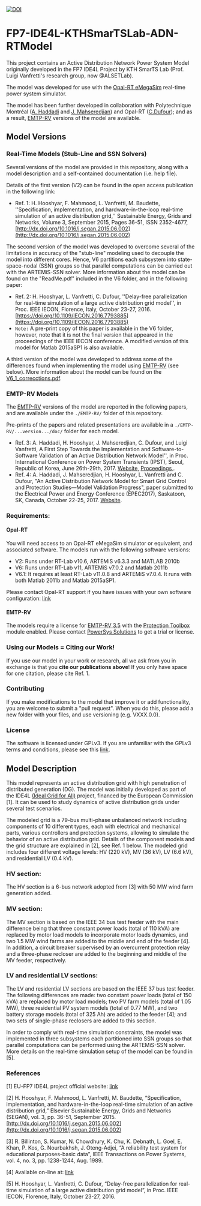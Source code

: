 [![DOI](https://zenodo.org/badge/doi/10.5281/zenodo.61183.svg)](http://dx.doi.org/10.5281/zenodo.61183)
# FP7-IDE4L-KTHSmarTSLab-ADN-RTModel
This project contains an Active Distribution Network Power System Model originally developed in the FP7 IDE4L Project by KTH SmarTS Lab (Prof. Luigi Vanfretti's research group, now @ALSETLab).

The model was developed for use with the [Opal-RT eMegaSim](http://www.opal-rt.com/product/emegasim-powergrid-real-time-digital-hardware-in-the-loop-simulator) real-time power system simulator.

The model has been further developed in collaboration with Polytechnique Montréal ([A. Haddadi](https://www.linkedin.com/in/aboutaleb-haddadi-ph-d-a1522236/?ppe=1) and [J. Mahseredjian](http://www.polymtl.ca/recherche/rc/en/professeurs/details.php?NoProf=340)) and Opal-RT ([C.Dufour](https://www.researchgate.net/profile/Christian_Dufour2)); and as a result, [EMTP-RV](http://emtp-software.com) versions of the model are available.

## Model Versions
### Real-Time Models (Stub-Line and SSN Solvers)
Several versions of the model are provided in this repository, along with a model description and a self-contained documentation (i.e. help file).

Details of the first version (V2) can be found in the open access publication in the following link:
- Ref. 1: H. Hooshyar, F. Mahmood, L. Vanfretti, M. Baudette, ''Specification, implementation, and hardware-in-the-loop real-time simulation of an active distribution grid,'' Sustainable Energy, Grids and Networks, Volume 3, September 2015, Pages 36-51, ISSN 2352-4677, [http://dx.doi.org/10.1016/j.segan.2015.06.002](http://dx.doi.org/10.1016/j.segan.2015.06.002)

The second version of the model was developed to overcome several of the limitations in accuracy of the "stub-line" modeling used to decouple the model into different cores. Hence, V6 partitions each subsystem into state-space-nodal (SSN) groups so that parallel computations can be carried out with the ARTEMiS-SSN solver. More information about the model can be found on the "ReadMe.pdf" included in the V6 folder, and in the following paper:
- Ref. 2: H. Hooshyar, L. Vanfretti, C. Dufour, ''Delay-free parallelization for real-time simulation of a large active distribution grid model'', in Proc. IEEE IECON, Florence, Italy, October 23-27, 2016. [https://doi.org/10.1109/IECON.2016.7793885](https://doi.org/10.1109/IECON.2016.7793885)
- ``Note:`` A pre-print copy of this paper is available in the V6 folder, however, note that it is not the final version that appeared in the proceedings of the IEEE IECON conference.
A modified version of this model for Matlab 2015aSP1 is also available.

A third version of the model was developed to address some of the differences found when implementing the model using [EMTP-RV](http://emtp-software.com) (see below). More information about the model can be found on the [V6_1_correcctions.pdf](https://github.com/SmarTS-Lab/FP7-IDE4L-KTHSmarTSLab-ADN-RTModel/blob/master/V6p1/V6_1%20corrections.pdf).

### EMTP-RV Models
The [EMTP-RV](http://emtp-software.com) versions of the model are reported in the following papers, and are available under the ``./EMTP-RV/`` folder of this repository.

Pre-prints of the papers and related presentations are available in a ``./EMTP-RV/...version.../doc/`` folder for each model.

- Ref. 3: A. Haddadi, H. Hooshyar, J. Mahseredjian, C. Dufour, and Luigi Vanfretti, A First Step Towards the Implementation and Software-to-Software Validation of an Active Distribution Network Model'', in Proc. International Conference on Power System Transients (IPST), Seoul, Republic of Korea, June 26th-29th, 2017. [Website,](http://www.ipst2017.com/) [Proceedings ](http://www.ipstconf.org/Papers.html).
- Ref. 4: A. Haddadi, J. Mahseredjian, H. Hooshyar, L. Vanfretti and C. Dufour, "An Active Distribution Network Model for Smart Grid Control and Protection Studies―Model Validation Progress", paper submitted to the Electrical Power and Energy Conference (EPEC2017), Saskatoon, SK, Canada, October 22-25, 2017. [Website](http://epec2017.ieee.ca).

### Requirements:

#### Opal-RT
You will need access to an Opal-RT eMegaSim simulator or equivalent, and associated software. The models run with the following software versions:
- V2: Runs under RT-Lab v10.6, ARTEMiS v6.3.3 and MATLAB 2010b
- V6: Runs under RT-Lab v11, ARTEMiS v7.0.2 and Matlab 2011b
- V6.1: It requires at least RT-Lab v11.0.8 and ARTEMiS v7.0.4. It runs with both Matlab 2011b and Matlab 2015aSP1.

Please contact Opal-RT support if you have issues with your own software configuration: [link](http://www.opal-rt.com/support/support-request)

#### EMTP-RV
The models require a license for [EMTP-RV 3.5](http://emtp-software.com/Releases) with the [Protection Toolbox](http://emtp-software.com/page/protection-toolbox) module enabled. Please contact [PowerSys Solutions](http://emtp-software.com/try-buy) to get a trial or license.

### Using our Models = Citing our Work!
If you use our model in your work or research, all we ask from you in exchange is that you **cite our publications above**! If you only have space for one citation, please cite Ref. 1.

### Contributing
If you make modifications to the model that improve it or add functionality, you are welcome to submit a "pull request".
When you do this, please add a new folder with your files, and use versioning (e.g. VXXX.0.0).

### License
The software is licensed under GPLv3. If you are unfamiliar with the GPLv3 terms and conditions, please see this [link](https://www.gnu.org/licenses/quick-guide-gplv3.en.html).

## Model Description
This model represents an active distribution grid with high penetration of distributed generation (DG). The model was initially developed as part of the IDE4L [(Ideal Grid for All)](http://ide4l.eu/) project, financed by the European Commission [1]. It can be used to study dynamics of active distribution grids under several test scenarios.

The modeled grid is a 79-bus multi-phase unbalanced network including components of 10 different types, each with electrical and mechanical parts, various controllers and protection systems, allowing to simulate the behavior of an active distribution grid. Details of the component models and the grid structure are explained in [2], see Ref. 1 below. The modeled grid includes four different voltage levels: HV (220 kV), MV (36 kV), LV (6.6 kV), and residential LV (0.4 kV).

### HV section:
The HV section is a 6-bus network adopted from [3] with 50 MW wind farm generation added.
### MV section:
The MV section is based on the IEEE 34 bus test feeder with the main difference being that three constant power loads (total of 110 kVA) are replaced by motor load models to incorporate motor loads dynamics, and two 1.5 MW wind farms are added to the middle and end of the feeder [4]. In addition, a circuit breaker supervised by an overcurrent protection relay and a three-phase recloser are added to the beginning and middle of the MV feeder, respectively.
### LV and residential LV sections:
The LV and residential LV sections are based on the IEEE 37 bus test feeder. The following differences are made: two constant power loads (total of 150 kVA) are replaced by motor load models; two PV farm models (total of 1.05 MW), three residential PV system models (total of 0.77 MW), and two battery storage models (total of 325 Ah) are added to the feeder [4]; and two sets of single-phase reclosers are added to this section.

In order to comply with real-time simulation constraints, the model was implemented in three subsystems each partitioned into SSN groups so that parallel computations can be performed using the ARTEMiS-SSN solver. More details on the real-time simulation setup of the model can be found in [5].

### References
[1] EU-FP7 IDE4L project official website: [link](http://www.ide4l.eu)

[2] H. Hooshyar, F. Mahmood, L. Vanfretti, M. Baudette, “Specification, implementation, and hardware-in-the-loop real-time simulation of an active distribution grid,” Elsevier Sustainable Energy, Grids and Networks (SEGAN), vol. 3, pp. 36-51, September 2015. [http://dx.doi.org/10.1016/j.segan.2015.06.002](http://dx.doi.org/10.1016/j.segan.2015.06.002)

[3] R. Billinton, S. Kumar, N. Chowdhury, K. Chu, K. Debnath, L. Goel, E. Khan, P. Kos, G. Nourbakhsh, J. Oteng-Adjei, “A reliability test system for educational purposes-basic data”, IEEE Transactions on Power Systems, vol. 4, no. 3, pp. 1238-1244, Aug. 1989.

[4] Available on-line at: [link](http://www.ewh.ieee.org/soc/pes/dsacom/testfeeders/index.html)

[5] H. Hooshyar, L. Vanfretti, C. Dufour, “Delay-free parallelization for real-time simulation of a large active distribution grid model”, in Proc. IEEE IECON, Florence, Italy, October 23-27, 2016.

